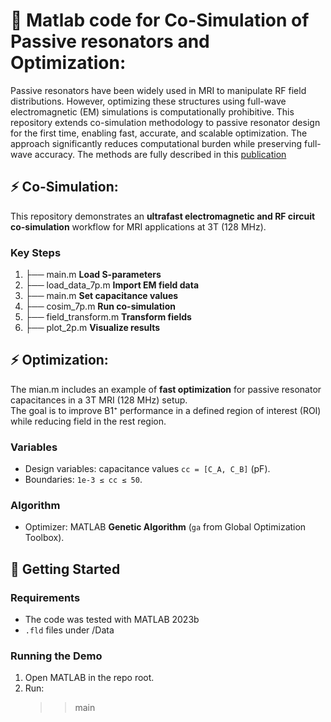 # 📡 Matlab code for Co-Simulation of Passive resonators and Optimization:

Passive resonators have been widely used in MRI to manipulate RF field distributions. However, optimizing these structures using full-wave electromagnetic (EM) simulations is computationally prohibitive. This repository extends co-simulation methodology to passive resonator design for the first time, enabling fast, accurate, and scalable optimization. The approach significantly reduces computational burden while preserving full-wave accuracy. The methods are fully described in this [publication](.......)

## ⚡ Co-Simulation:

This repository demonstrates an **ultrafast electromagnetic and RF circuit co-simulation** workflow for MRI applications at 3T (128 MHz).  
### Key Steps
1. ├── main.m **Load S-parameters**  
2. ├── load_data_7p.m **Import EM field data** 
3. ├── main.m **Set capacitance values**
4. ├── cosim_7p.m **Run co-simulation**
5. ├── field_transform.m **Transform fields** 
6. ├── plot_2p.m **Visualize results** 

## ⚡ Optimization:

The mian.m includes an example of **fast optimization** for passive resonator capacitances in a 3T MRI (128 MHz) setup.  
The goal is to improve B1⁺ performance in a defined region of interest (ROI) while reducing field in the rest region.
### Variables
- Design variables: capacitance values `cc = [C_A, C_B]` (pF).  
- Boundaries: `1e-3 ≤ cc ≤ 50`.
### Algorithm
- Optimizer: MATLAB **Genetic Algorithm** (`ga` from Global Optimization Toolbox).

## 🚀 Getting Started

### Requirements
- The code was tested with MATLAB 2023b
- `.fld` files under /Data

### Running the Demo
1. Open MATLAB in the repo root.  
2. Run:
   >> main
